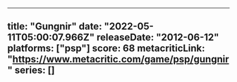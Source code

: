 
---
title: "Gungnir"
date: "2022-05-11T05:00:07.966Z"
releaseDate: "2012-06-12"
platforms: ["psp"]
score: 68
metacriticLink: "https://www.metacritic.com/game/psp/gungnir"
series: []
---
